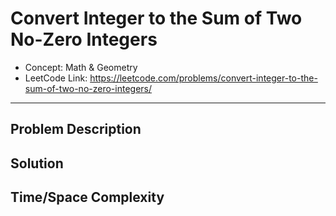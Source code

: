 # Convert Integer to the Sum of Two No-Zero Integers

- Concept: Math & Geometry
- LeetCode Link: https://leetcode.com/problems/convert-integer-to-the-sum-of-two-no-zero-integers/

---

## Problem Description

## Solution

## Time/Space Complexity

